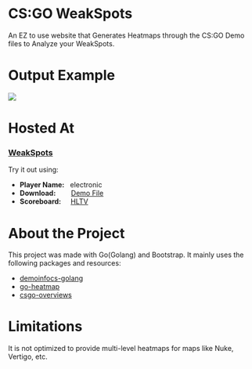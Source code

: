 # CS:GO WeakSpots
An EZ to use website that Generates Heatmaps through the CS:GO Demo files to Analyze your WeakSpots.


# Output Example
<img src="https://i.ibb.co/r3mrzwF/electronic-ancient.jpg">


# Hosted At
### [WeakSpots](https://weakspots.herokuapp.com/) ###
Try it out using:
* **Player Name:** &nbsp;&nbsp;electronic
* **Download:** &nbsp;&nbsp;&nbsp;&nbsp;&nbsp;&nbsp;&nbsp;[Demo File](https://drive.google.com/file/d/19DgALLPVG3eyENWfeFa6X-DNpp1J_i9l/view?usp=sharing)
* **Scoreboard:** &nbsp;&nbsp;&nbsp;&nbsp;[HLTV](https://www.hltv.org/stats/matches/mapstatsid/122163/natus-vincere-vs-faze)

# About the Project
This project was made with Go(Golang) and Bootstrap.
It mainly uses the following packages and resources:  
* [demoinfocs-golang](https://github.com/markus-wa/demoinfocs-golang)  
* [go-heatmap](https://github.com/dustin/go-heatmap)
* [csgo-overviews](https://github.com/zoidbergwill/csgo-overviews)

# Limitations
It is not optimized to provide multi-level heatmaps for maps like Nuke, Vertigo, etc.